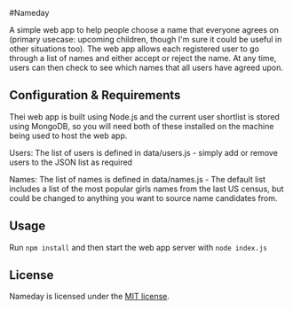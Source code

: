 #Nameday

A simple web app to help people choose a name that everyone agrees on (primary usecase: upcoming children, though I'm sure it could be useful in other situations too). The web app allows each registered user to go through a list of names and either accept or reject the name. At any time, users can then check to see which names that all users have agreed upon. 

## Configuration & Requirements

Thei web app is built using Node.js and the current user shortlist is stored using MongoDB, so you will need both of these installed on the machine being used to host the web app.

Users: The list of users is defined in data/users.js - simply add or remove users to the JSON list as required

Names: The list of names is defined in data/names.js - The default list includes a list of the most popular girls names from the last US census, but could be changed to anything you want to source name candidates from.

## Usage

Run ```npm install``` and then start the web app server with ```node index.js```

## License

Nameday is licensed under the [MIT license](https://github.com/mrsharpoblunto/nameday/blob/master/LICENSE).

